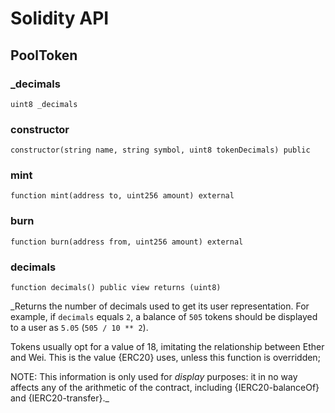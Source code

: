 # Solidity API

## PoolToken

### _decimals

```solidity
uint8 _decimals
```

### constructor

```solidity
constructor(string name, string symbol, uint8 tokenDecimals) public
```

### mint

```solidity
function mint(address to, uint256 amount) external
```

### burn

```solidity
function burn(address from, uint256 amount) external
```

### decimals

```solidity
function decimals() public view returns (uint8)
```

_Returns the number of decimals used to get its user representation.
For example, if `decimals` equals `2`, a balance of `505` tokens should
be displayed to a user as `5.05` (`505 / 10 ** 2`).

Tokens usually opt for a value of 18, imitating the relationship between
Ether and Wei. This is the value {ERC20} uses, unless this function is
overridden;

NOTE: This information is only used for _display_ purposes: it in
no way affects any of the arithmetic of the contract, including
{IERC20-balanceOf} and {IERC20-transfer}._

